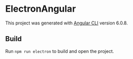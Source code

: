 # ElectronAngular

This project was generated with [Angular CLI](https://github.com/angular/angular-cli) version 6.0.8.

## Build

Run `npm run electron` to build and open the project.
